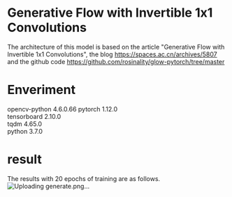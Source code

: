 # Generative Flow with Invertible 1x1 Convolutions
 The architecture of this model is based on the article "Generative Flow with Invertible 1x1 Convolutions", the blog 
 https://spaces.ac.cn/archives/5807 and the github code https://github.com/rosinality/glow-pytorch/tree/master  

# Enveriment
opencv-python	4.6.0.66
pytorch 1.12.0  
tensorboard 2.10.0  
tqdm 4.65.0  
python 3.7.0  

# result
The results with 20 epochs of training are as follows.  
![Uploading generate.png…]()
